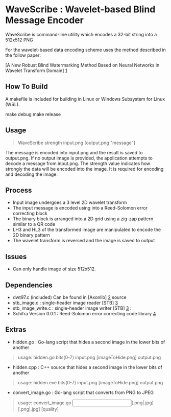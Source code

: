 # WaveScribe : Wavelet-based Blind Message Encoder #

WaveScribe is command-line utility which encodes a 32-bit string into a 512x512 PNG

For the wavelet-based data encoding scheme uses the method described in the follow paper:

[A New Robust Blind Watermarking Method Based on Neural Networks in Wavelet Transform Domain] [1]

## How To Build ##

A makefile is included for building in Linux or Windows Subsystem for Linux (WSL).

make debug
make release

## Usage ##

> WaveScribe strength input.png [output.png "message"]

The message is encoded into input.png and the result is saved to output.png.
If no output image is provided, the application attempts to decode a message from input.png.
The strength value indicates how strongly the data will be encoded into the image. 
It is required for encoding and decoding the image.

## Process ##

- Input image undergoes a 3 level 2D wavelet transform
- The input message is encoded using into a Reed-Solomon error correcting block
- The binary block is arranged into a 2D grid using a zig-zap pattern similar to a QR code
- LH3 and HL3 of the transformed image are manipulated to encode the 2D binary pattern
- The wavelet transform is reversed and the image is saved to output

## Issues ##

- Can only handle image of size 512x512.

## Dependencies ##

- dwt97.c (included) Can be found in [Axonlib] [2] source
- stb_image.c : single-header image reader [STB] [3]
- stb_image_write.c : single-header image writer [STB] [3] : 
- Schifra Version 0.0.1 : Reed-Solomon error correcting code library [4]

## Extras ##

- hidden.go       : Go-lang script that hides a second image in the lower bits of another

> usage: hidden.go bits(0-7) input.png [imageToHide.png] output.png

- hidden.cpp      : C++ source that hides a second image in the lower bits of another

> usage: hidden.exe bits(0-7) input.png [imageToHide.png] output.png

- convert_image.go : Go-lang script that converts from PNG to JPEG

> usage: convert_image.go <input>[.png|.jpg] <output>[.png|.jpg] [quality]

  [1]: http://www.idosi.org/wasj/wasj22(11)13/8.pdf
  [2]: https://code.google.com/p/axonlib/source/browse/trunk/extern/dwt97.c?spec=svn19&r=19 "dwt97.c"
  [3]: https://github.com/nothings/stb "stb"
  [4]: https://www.schifra.com/downloads.html "schifra"